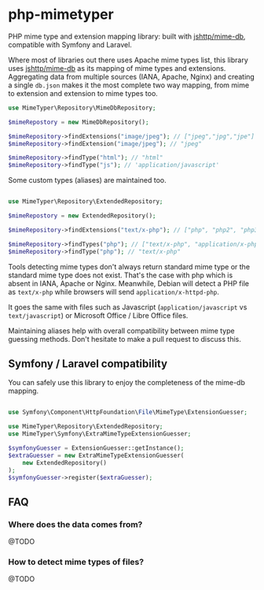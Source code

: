 # php-mimetyper

PHP mime type and extension mapping library: built with [jshttp/mime-db](http://github.com/jshttp/mime-db), compatible with Symfony and Laravel.

Where most of libraries out there uses Apache mime types list, this library uses [jshttp/mime-db](http://github.com/jshttp/mime-db) as its mapping of mime types and extensions. Aggregating data from multiple sources (IANA, Apache, Nginx) and creating a single `db.json` makes it the most complete two way mapping, from mime to extension and extension to mime types too.

```php
use MimeTyper\Repository\MimeDbRepository;

$mimeRepostory = new MimeDbRepository();

$mimeRepository->findExtensions("image/jpeg"); // ["jpeg","jpg","jpe"]
$mimeRepository->findExtension("image/jpeg"); // "jpeg"

$mimeRepository->findType("html"); // "html"
$mimeRepository->findType("js"); // 'application/javascript'

```

Some custom types (aliases) are maintained too.

```php

use MimeTyper\Repository\ExtendedRepository;

$mimeRepostory = new ExtendedRepository();

$mimeRepository->findExtensions("text/x-php"); // ["php", "php2", "php3", "php4", "php5"]

$mimeRepository->findTypes("php"); // ["text/x-php", "application/x-php", "text/php", "application/php", "application/x-httpd-php"]
$mimeRepository->findType("php"); // "text/x-php"

```

Tools detecting mime types don't always return standard mime type or the standard mime type does not exist. That's the case with php which is absent in IANA, Apache or Nginx. Meanwhile, Debian will detect a PHP file as `text/x-php` while browsers will send `application/x-httpd-php`.

It goes the same with files such as Javascript (`application/javascript` vs `text/javascript`) or Microsoft Office / Libre Office files.

Maintaining aliases help with overall compatibility between mime type guessing methods. Don't hesitate to make a pull request to discuss this.

## Symfony / Laravel compatibility

You can safely use this library to enjoy the completeness of the mime-db mapping.

```php

use Symfony\Component\HttpFoundation\File\MimeType\ExtensionGuesser;

use MimeTyper\Repository\ExtendedRepository;
use MimeTyper\Symfony\ExtraMimeTypeExtensionGuesser;

$symfonyGuesser = ExtensionGuesser::getInstance();
$extraGuesser = new ExtraMimeTypeExtensionGuesser(
    new ExtendedRepository()
);
$symfonyGuesser->register($extraGuesser);

```

## FAQ

### Where does the data comes from?

@TODO

### How to detect mime types of files?

@TODO

